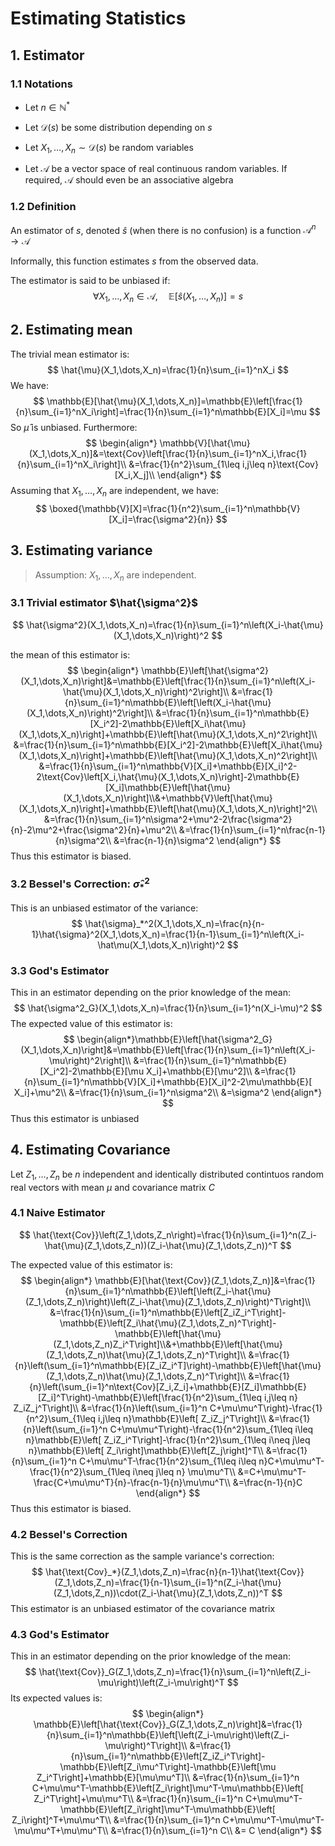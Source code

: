 # Estimating Statistics

## 1. Estimator

### 1.1 Notations

- Let $n\in\mathbb{N}^*$
- Let $\mathcal{D}(s)$ be some distribution depending on $s$

- Let $X_1,\dots,X_n\sim\mathcal{D}(s)$ be random variables
- Let $\mathcal{A}$ be a vector space of real continuous random variables. If required, $\mathcal{A}$ should even be an associative algebra

### 1.2 Definition

An estimator of $s,$ denoted $\hat{s}$ (when there is no confusion) is a function $\mathcal{A}^n\rightarrow \mathcal{A}$

Informally, this function estimates $s$ from the observed data.

The estimator is said to be unbiased if:
$$
\forall X_1,\dots,X_n\in\mathcal{A},\quad\mathbb{E}[\hat{s}(X_1,\dots,X_n)]=s
$$

## 2. Estimating mean

The trivial mean estimator is:
$$
\hat{\mu}(X_1,\dots,X_n)=\frac{1}{n}\sum_{i=1}^nX_i
$$
We have:
$$
\mathbb{E}[\hat{\mu}(X_1,\dots,X_n)]=\mathbb{E}\left[\frac{1}{n}\sum_{i=1}^nX_i\right]=\frac{1}{n}\sum_{i=1}^n\mathbb{E}[X_i]=\mu
$$
So $\hat{\mu}$ is unbiased. Furthermore:
$$
\begin{align*}
\mathbb{V}[\hat{\mu}(X_1,\dots,X_n)]&=\text{Cov}\left[\frac{1}{n}\sum_{i=1}^nX_i,\frac{1}{n}\sum_{i=1}^nX_i\right]\\
&=\frac{1}{n^2}\sum_{1\leq i,j\leq n}\text{Cov}[X_i,X_j]\\
\end{align*}
$$
Assuming that $X_1,\dots,X_n$ are independent, we have:
$$
\boxed{\mathbb{V}[X]=\frac{1}{n^2}\sum_{i=1}^n\mathbb{V}[X_i]=\frac{\sigma^2}{n}}
$$

## 3. Estimating variance

> Assumption: $X_1,\dots,X_n$ are independent.

### 3.1 Trivial estimator $\hat{\sigma^2}$

$$
\hat{\sigma^2}(X_1,\dots,X_n)=\frac{1}{n}\sum_{i=1}^n\left(X_i-\hat{\mu}(X_1,\dots,X_n)\right)^2
$$

the mean of this estimator is:
$$
\begin{align*}
\mathbb{E}\left[\hat{\sigma^2}(X_1,\dots,X_n)\right]&=\mathbb{E}\left[\frac{1}{n}\sum_{i=1}^n\left(X_i-\hat{\mu}(X_1,\dots,X_n)\right)^2\right]\\
&=\frac{1}{n}\sum_{i=1}^n\mathbb{E}\left[\left(X_i-\hat{\mu}(X_1,\dots,X_n)\right)^2\right]\\
&=\frac{1}{n}\sum_{i=1}^n\mathbb{E}[X_i^2]-2\mathbb{E}\left[X_i\hat{\mu}(X_1,\dots,X_n)\right]+\mathbb{E}\left[\hat{\mu}(X_1,\dots,X_n)^2\right]\\
&=\frac{1}{n}\sum_{i=1}^n\mathbb{E}[X_i^2]-2\mathbb{E}\left[X_i\hat{\mu}(X_1,\dots,X_n)\right]+\mathbb{E}\left[\hat{\mu}(X_1,\dots,X_n)^2\right]\\
&=\frac{1}{n}\sum_{i=1}^n\mathbb{V}[X_i]+\mathbb{E}[X_i]^2-2\text{Cov}\left[X_i,\hat{\mu}(X_1,\dots,X_n)\right]-2\mathbb{E}[X_i]\mathbb{E}\left[\hat{\mu}
(X_1,\dots,X_n)\right]\\&+\mathbb{V}\left[\hat{\mu}(X_1,\dots,X_n)\right]+\mathbb{E}\left[\hat{\mu}(X_1,\dots,X_n)\right]^2\\
&=\frac{1}{n}\sum_{i=1}^n\sigma^2+\mu^2-2\frac{\sigma^2}{n}-2\mu^2+\frac{\sigma^2}{n}+\mu^2\\
&=\frac{1}{n}\sum_{i=1}^n\frac{n-1}{n}\sigma^2\\
&=\frac{n-1}{n}\sigma^2
\end{align*}
$$
Thus this estimator is biased.

### 3.2 Bessel's Correction: $\hat{\sigma}_*^2$

This is an unbiased estimator of the variance:
$$
\hat{\sigma}_*^2(X_1,\dots,X_n)=\frac{n}{n-1}\hat{\sigma}^2(X_1,\dots,X_n)=\frac{1}{n-1}\sum_{i=1}^n\left(X_i-\hat\mu(X_1,\dots,X_n)\right)^2
$$

### 3.3 God's Estimator

This in an estimator depending on the prior knowledge of the mean:
$$
\hat{\sigma^2_G}(X_1,\dots,X_n)=\frac{1}{n}\sum_{i=1}^n(X_i-\mu)^2
$$
The expected value of this estimator is:
$$
\begin{align*}\mathbb{E}\left[\hat{\sigma^2_G}(X_1,\dots,X_n)\right]&=\mathbb{E}\left[\frac{1}{n}\sum_{i=1}^n\left(X_i-\mu\right)^2\right]\\
&=\frac{1}{n}\sum_{i=1}^n\mathbb{E}[X_i^2]-2\mathbb{E}[\mu X_i]+\mathbb{E}[\mu^2]\\
&=\frac{1}{n}\sum_{i=1}^n\mathbb{V}[X_i]+\mathbb{E}[X_i]^2-2\mu\mathbb{E}[ X_i]+\mu^2\\
&=\frac{1}{n}\sum_{i=1}^n\sigma^2\\
&=\sigma^2
\end{align*}
$$
Thus this estimator is unbiased

## 4. Estimating Covariance

Let $Z_1,\dots,Z_n$ be $n$ independent and identically distributed contintuos random real vectors with mean $\mu$ and covariance matrix $C$

### 4.1 Naive Estimator

$$
\hat{\text{Cov}}\left(Z_1,\dots,Z_n\right)=\frac{1}{n}\sum_{i=1}^n(Z_i-\hat{\mu}(Z_1,\dots,Z_n))(Z_i-\hat{\mu}(Z_1,\dots,Z_n))^T
$$

The expected value of this estimator is:
$$
\begin{align*}
\mathbb{E}[\hat{\text{Cov}}(Z_1,\dots,Z_n)]&=\frac{1}{n}\sum_{i=1}^n\mathbb{E}\left[\left(Z_i-\hat{\mu}(Z_1,\dots,Z_n)\right)\left(Z_i-\hat{\mu}(Z_1,\dots,Z_n)\right)^T\right]\\
&=\frac{1}{n}\sum_{i=1}^n\mathbb{E}\left[Z_iZ_i^T\right]-\mathbb{E}\left[Z_i\hat{\mu}(Z_1,\dots,Z_n)^T\right]-\mathbb{E}\left[\hat{\mu}(Z_1,\dots,Z_n)Z_i^T\right]\\&+\mathbb{E}\left[\hat{\mu}(Z_1,\dots,Z_n)\hat{\mu}(Z_1,\dots,Z_n)^T\right]\\
&=\frac{1}{n}\left(\sum_{i=1}^n\mathbb{E}[Z_iZ_i^T]\right)-\mathbb{E}\left[\hat{\mu}(Z_1,\dots,Z_n)\hat{\mu}(Z_1,\dots,Z_n)^T\right]\\
&=\frac{1}{n}\left(\sum_{i=1}^n\text{Cov}[Z_i,Z_i]+\mathbb{E}[Z_i]\mathbb{E}[Z_i]^T\right)-\mathbb{E}\left[\frac{1}{n^2}\sum_{1\leq i,j\leq n} Z_iZ_j^T\right]\\
&=\frac{1}{n}\left(\sum_{i=1}^n C+\mu\mu^T\right)-\frac{1}{n^2}\sum_{1\leq i,j\leq n}\mathbb{E}\left[ Z_iZ_j^T\right]\\
&=\frac{1}{n}\left(\sum_{i=1}^n C+\mu\mu^T\right)-\frac{1}{n^2}\sum_{1\leq i\leq n}\mathbb{E}\left[ Z_iZ_i^T\right]-\frac{1}{n^2}\sum_{1\leq i\neq j\leq n}\mathbb{E}\left[ Z_i\right]\mathbb{E}\left[Z_j\right]^T\\
&=\frac{1}{n}\sum_{i=1}^n C+\mu\mu^T-\frac{1}{n^2}\sum_{1\leq i\leq n}C+\mu\mu^T-\frac{1}{n^2}\sum_{1\leq i\neq j\leq n} \mu\mu^T\\
&=C+\mu\mu^T-\frac{C+\mu\mu^T}{n}-\frac{n-1}{n}\mu\mu^T\\
&=\frac{n-1}{n}C
\end{align*}
$$
Thus this estimator is biased.

### 4.2 Bessel's Correction

This is the same correction as the sample variance's correction:
$$
\hat{\text{Cov}_*}(Z_1,\dots,Z_n)=\frac{n}{n-1}\hat{\text{Cov}}(Z_1,\dots,Z_n)=\frac{1}{n-1}\sum_{i=1}^n(Z_i-\hat{\mu}(Z_1,\dots,Z_n))\cdot(Z_i-\hat{\mu}(Z_1,\dots,Z_n))^T
$$
This estimator is an unbiased estimator of the covariance matrix

### 4.3 God's Estimator

This in an estimator depending on the prior knowledge of the mean:
$$
\hat{\text{Cov}}_G(Z_1,\dots,Z_n)=\frac{1}{n}\sum_{i=1}^n\left(Z_i-\mu\right)\left(Z_i-\mu\right)^T
$$
Its expected values is:
$$
\begin{align*}
\mathbb{E}\left[\hat{\text{Cov}}_G(Z_1,\dots,Z_n)\right]&=\frac{1}{n}\sum_{i=1}^n\mathbb{E}\left[\left(Z_i-\mu\right)\left(Z_i-\mu\right)^T\right]\\
&=\frac{1}{n}\sum_{i=1}^n\mathbb{E}\left[Z_iZ_i^T\right]-\mathbb{E}\left[Z_i\mu^T\right]-\mathbb{E}\left[\mu Z_i^T\right]+\mathbb{E}[\mu\mu^T]\\
&=\frac{1}{n}\sum_{i=1}^n C+\mu\mu^T-\mathbb{E}\left[Z_i\right]\mu^T-\mu\mathbb{E}\left[ Z_i^T\right]+\mu\mu^T\\
&=\frac{1}{n}\sum_{i=1}^n C+\mu\mu^T-\mathbb{E}\left[Z_i\right]\mu^T-\mu\mathbb{E}\left[ Z_i\right]^T+\mu\mu^T\\
&=\frac{1}{n}\sum_{i=1}^n C+\mu\mu^T-\mu\mu^T-\mu\mu^T+\mu\mu^T\\
&=\frac{1}{n}\sum_{i=1}^n C\\
&= C
\end{align*}
$$
